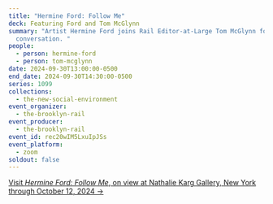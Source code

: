 ```yaml
---
title: "Hermine Ford: Follow Me"
deck: Featuring Ford and Tom McGlynn
summary: "Artist Hermine Ford joins Rail Editor-at-Large Tom McGlynn for a
  conversation. "
people:
  - person: hermine-ford
  - person: tom-mcglynn
date: 2024-09-30T13:00:00-0500
end_date: 2024-09-30T14:30:00-0500
series: 1099
collections:
  - the-new-social-environment
event_organizer:
  - the-brooklyn-rail
event_producer:
  - the-brooklyn-rail
event_id: rec20wIM5LxuIpJSs
event_platform:
  - zoom
soldout: false
---
```

[V﻿isit *Hermine Ford: Follow Me*, on view at Nathalie Karg Gallery, New York through October 12, 2024 →](https://nathaliekarg.com/exhibitions/)